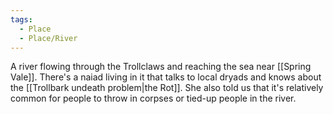 ```yaml
---
tags:
  - Place
  - Place/River
---
```

A river flowing through the Trollclaws and reaching the sea near [[Spring Vale]]. There's a naiad living in it that talks to local dryads and knows about the [[Trollbark undeath problem|the Rot]]. She also told us that it's relatively common for people to throw in corpses or tied-up people in the river.